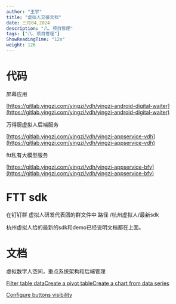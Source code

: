 ```yaml
---
author: "王宇"
title: "虚拟人交接文档"
date: 三月04,2024
description: "八、项目管理"
tags: ["八、项目管理"]
ShowReadingTime: "12s"
weight: 126
---
```

代码
==

屏幕应用

[https://gitlab.yingzi.com/yingzi/vdh/yingzi-android-digital-waiter](https://gitlab.yingzi.com/yingzi/vdh/yingzi-android-digital-waiter)

万得厨虚拟人后端服务

[https://gitlab.yingzi.com/yingzi/vdh/yingzi-appservice-vdh](https://gitlab.yingzi.com/yingzi/vdh/yingzi-appservice-vdh)

ftt私有大模型服务

[https://gitlab.yingzi.com/yingzi/vdh/yingzi-appservice-bfv](https://gitlab.yingzi.com/yingzi/vdh/yingzi-appservice-bfv)

FTT sdk
=======

在钉钉群 虚拟人研发代表团的群文件中 路径 /杭州虚拟人/最新sdk

杭州虚拟人给的最新的sdk和demo已经说明文档都在上面。

文档
==

虚拟数字人空间，重点系统架构和后端管理

[Filter table data](#)[Create a pivot table](#)[Create a chart from data series](#)

[Configure buttons visibility](/users/tfac-settings.action)